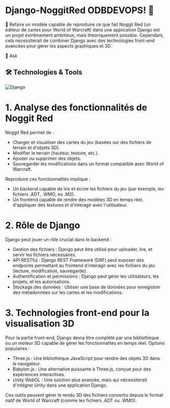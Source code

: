 # Django-NoggitRed ODBDEVOPS! 👋
🔭 Refaire un modèle capable de reproduire ce que fait Noggit Red (un éditeur de cartes pour World of Warcraft) dans une application Django est un projet extrêmement ambitieux, mais théoriquement possible. Cependant, cela nécessiterait de combiner Django avec des technologies front-end avancées pour gérer les aspects graphiques et 3D.

💬 Ask

## 🛠️ Technologies & Tools
<p align="left">
  <img src="https://img.shields.io/badge/Django-3776AB?style=flat&logo=python&logoColor=white" alt="Django"/>
</p>

# 1. Analyse des fonctionnalités de Noggit Red
Noggit Red permet de :
- Charger et visualiser des cartes du jeu (basées sur des fichiers de terrain et d'objets 3D).
- Modifier le terrain (hauteur, texture, etc.).
- Ajouter ou supprimer des objets.
- Sauvegarder les modifications dans un format compatible avec World of Warcraft.

Reproduire ces fonctionnalités implique :
- Un backend capable de lire et écrire les fichiers du jeu (par exemple, les fichiers .ADT, .WMO, ou .M2).
- Un frontend capable de rendre des modèles 3D en temps réel, d'appliquer des textures et d'interagir avec l'utilisateur.

# 2. Rôle de Django
Django peut jouer un rôle crucial dans le backend :
- Gestion des fichiers : Django peut être utilisé pour uploader, lire, et servir les fichiers nécessaires.
- API RESTful : Django REST Framework (DRF) peut exposer des endpoints permettant au frontend d'interagir avec les fichiers du jeu (lecture, modification, sauvegarde).
- Authentification et permissions : Django peut gérer les utilisateurs, les projets, et les autorisations.
- Stockage des données : Utiliser une base de données pour enregistrer des métadonnées sur les cartes et les modifications.


# 3. Technologies front-end pour la visualisation 3D
Pour la partie front-end, Django devra être complété par une bibliothèque ou un moteur 3D capable de gérer les fonctionnalités en temps réel.
  Options populaires :
  - Three.js : Une bibliothèque JavaScript pour rendre des objets 3D dans le navigateur.
  - Babylon.js : Une alternative puissante à Three.js, conçue pour des expériences interactives.
  - Unity WebGL : Une solution plus avancée, mais qui nécessiterait d'intégrer Unity dans une application Django.

Ces outils peuvent gérer le rendu 3D des fichiers convertis depuis le format natif de World of Warcraft (comme les fichiers .ADT ou .WMO).


